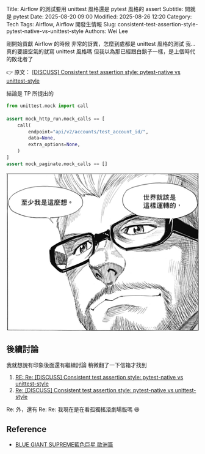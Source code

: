 Title: Airflow 的測試要用 unittest 風格還是 pytest 風格的 assert
Subtitle: 問就是 pytest
Date: 2025-08-20 09:00
Modified: 2025-08-26 12:20
Category: Tech
Tags: Airflow, Airflow 開發生情報
Slug: consistent-test-assertion-style-pytest-native-vs-unittest-style
Authors: Wei Lee

剛開始貢獻 Airflow 的時候
非常的訝異，怎麼到處都是 unittest 風格的測試
我...真的要讀空氣的就寫 unittest 風格嗎
但我以為那已經跟白鬍子一樣，是上個時代的敗北者了

<!--more-->

👉 原文： [[DISCUSS] Consistent test assertion style: pytest-native vs unittest-style](https://lists.apache.org/thread/41b04mg0rolv0sj98jhogsztstxnqfg5)

結論是 TP 所提出的

```python
from unittest.mock import call

assert mock_http_run.mock_calls == [
    call(
        endpoint="api/v2/accounts/test_account_id/",
        data=None,
        extra_options=None,
    )
]
assert mock_paginate.mock_calls == []
```

![blue-giant-chris-3](/images/meme/blue-giant-chris-3.jpg)

## 後續討論
我就想說有印象後面還有繼續討論
稍微翻了一下信箱才找到

1. [RE: Re: [DISCUSS] Consistent test assertion style: pytest-native vs unittest-style](https://lists.apache.org/thread/1jvbqk3bw5gyyzpx1qmf4y5w8385ccrz)
2. [Re: [DISCUSS] Consistent test assertion style: pytest-native vs unittest-style](https://lists.apache.org/thread/nqb5msnr67734yx0421cpzdjw6rwvq0m)

Re: 外，還有 Re: Re:
我現在是在看孤獨搖滾劇場版嗎 😆

## Reference
* [BLUE GIANT SUPREME藍色巨星 歐洲篇](https://www.kobo.com/tw/zh/ebook/blue-giant-supreme-01)

